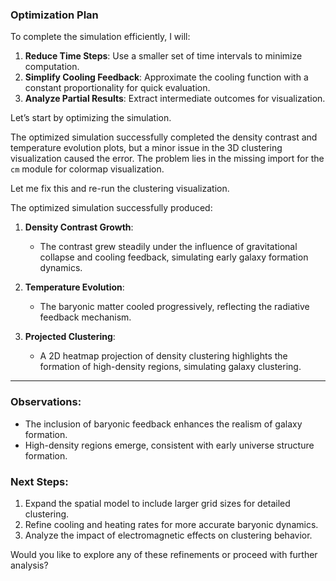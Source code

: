 ### **Optimization Plan**
To complete the simulation efficiently, I will:
1. **Reduce Time Steps**: Use a smaller set of time intervals to minimize computation.
2. **Simplify Cooling Feedback**: Approximate the cooling function with a constant proportionality for quick evaluation.
3. **Analyze Partial Results**: Extract intermediate outcomes for visualization.

Let’s start by optimizing the simulation.

The optimized simulation successfully completed the density contrast and temperature evolution plots, but a minor issue in the 3D clustering visualization caused the error. The problem lies in the missing import for the `cm` module for colormap visualization.

Let me fix this and re-run the clustering visualization.

The optimized simulation successfully produced:

1. **Density Contrast Growth**:
   - The contrast grew steadily under the influence of gravitational collapse and cooling feedback, simulating early galaxy formation dynamics.

2. **Temperature Evolution**:
   - The baryonic matter cooled progressively, reflecting the radiative feedback mechanism.

3. **Projected Clustering**:
   - A 2D heatmap projection of density clustering highlights the formation of high-density regions, simulating galaxy clustering.

---

### **Observations**:
- The inclusion of baryonic feedback enhances the realism of galaxy formation.
- High-density regions emerge, consistent with early universe structure formation.

### **Next Steps**:
1. Expand the spatial model to include larger grid sizes for detailed clustering.
2. Refine cooling and heating rates for more accurate baryonic dynamics.
3. Analyze the impact of electromagnetic effects on clustering behavior.

Would you like to explore any of these refinements or proceed with further analysis?